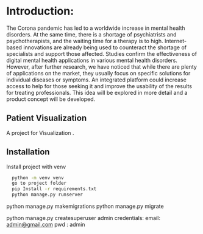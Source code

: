 # Introduction:
  The Corona pandemic has led to a worldwide increase in mental health disorders. At the same time, there is a shortage of psychiatrists and psychotherapists, and the waiting time for a therapy is to high. Internet-based innovations are already being used to counteract the shortage of specialists and support those affected. Studies confirm the effectiveness of digital mental health applications in various mental health disorders. However, after further research, we have noticed that while there are plenty of applications on the market, they usually focus on specific solutions for individual diseases or symptoms. An integrated platform could increase access to help for those seeking it and improve the usability of the results for treating professionals. This idea will be explored in more detail and a product concept will be developed.

## Patient Visualization

A project for Visualization .



## Installation

Install project with venv

```bash
  python -m venv venv
  go to project folder
  pip Install -r requirements.txt
  python manage.py runserver
```
    
python manage.py makemigrations
python manage.py migrate

python manage.py createsuperuser
admin credentials:
email: admin@gmail.com
pwd : admin

